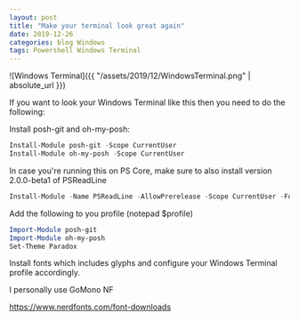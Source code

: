 ```yaml
---
layout: post
title: "Make your terminal look great again"
date: 2019-12-26
categories: blog Windows
tags: Powershell Windows Terminal
---
```


![Windows Terminal]({{ "/assets/2019/12/WindowsTerminal.png" | absolute_url }})

If you want to look your Windows Terminal like this then you need to do the following:

Install posh-git and oh-my-posh:

````powershell  
Install-Module posh-git -Scope CurrentUser
Install-Module oh-my-posh -Scope CurrentUser
````

In case you're running this on PS Core, make sure to also install version 2.0.0-beta1 of PSReadLine

````powershell  
Install-Module -Name PSReadLine -AllowPrerelease -Scope CurrentUser -Force -SkipPublisherCheck
````
Add the following to you profile (notepad $profile)

````powershell  
Import-Module posh-git
Import-Module oh-my-posh
Set-Theme Paradox
````
Install fonts which includes glyphs and configure your Windows Terminal profile accordingly.

I personally use GoMono NF

https://www.nerdfonts.com/font-downloads